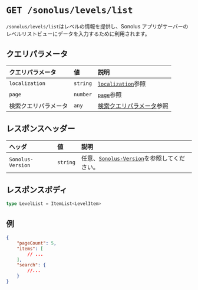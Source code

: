 # `GET /sonolus/levels/list`

`/sonolus/levels/list`はレベルの情報を提供し、Sonolus アプリがサーバーのレベルリストビューにデータを入力するために利用されます。

## クエリパラメータ

| クエリパラメータ     | 値       | 説明                                                                       |
| :------------------- | :------- | :------------------------------------------------------------------------- |
| `localization`       | `string` | [`localization`](../query-parameters/localization.md)参照                  |
| `page`               | `number` | [`page`](../query-parameters/page.md)参照                                  |
| 検索クエリパラメータ | `any`    | [検索クエリパラメータ](../query-parameters/search-query-parameters.md)参照 |

## レスポンスヘッダー

| ヘッダ            | 値       | 説明                                                                         |
| :---------------- | :------- | :--------------------------------------------------------------------------- |
| `Sonolus-Version` | `string` | 任意、[`Sonolus-Version`](../headers/sonolus-version.md)を参照してください。 |

## レスポンスボディ

```ts
type LevelList = ItemList<LevelItem>
```

## 例

```json
{
    "pageCount": 5,
    "items": [
        // ...
    ],
    "search": {
        //...
    }
}
```
